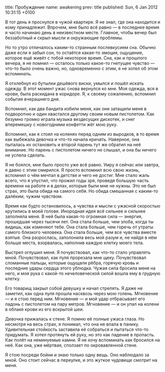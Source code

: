 title: Пробуждение
name: awakening
prev: title
published: Sun, 6 Jan 2012 10:31:15 +0100

В тот день я проснулся в чужой квартире. Я не знал, где она находится и кому принадлежит. Впрочем, мне было всё равно — в последнее время я часто начинаю день в неизвестном месте. Главное, чтобы вечер был беззаботный и скрыл мысли и окружающие проблемы.

Но то утро отличалось каким-то странным послевкусием сна. Обычно даже если я забыл сон, то остаётся какая-то эмоция, ощущение, которое ещё живёт с тобой некоторое время. Сна, как и прошлого вечера, я не помнил — осталось только какое-то гнетущее чувство — что-то было очень важно, но, одновременно с этим, я не хотел об этом вспоминать.

Я отхлебнул из бутылки дешёвого виски, умылся и пошёл искать одежду. В этот момент ужас снова вернулся ко мне. Моя одежда, вся в крови, была раскидана в коридоре. Я, к своему сожалению, вспомнил события вчерашнего дня.

Вспомнил, как два бандита избили меня, как они затащили меня в подворотню и один хвастался другому своим новым пистолетом. Как безумно громко играла музыка вездесущих дискотек, и снег вперемешку с новогодними конфетти жёг мою руку.

Вспомнил, как я стоял на коленях перед одним из выродков, в то время как выбежала девочка и что-то начала кричать. Наверное, она пыталась их остановить и второй парень тут же обратил на неё внимание. Но парень с пистолетом ничего не слышал, и она бы ничего не успела сделать.

Я не боялся, мне было просто уже всё равно. Умру я сейчас или завтра, я давно с этим смирился. Я просто вспомнил всю свою жизнь, вспомнил о чём мечтал в детстве и чего не достиг. Мне стало жаль всего, что я упустил, что прожил годы зря, проведя большую часть времени на работе и в делах, которые были мне не нужны. Это не был страх, это была обида на самого себя. Но обида смешанная с каким-то далёким, чужим чувством.

Время как будто остановилось, а чувства и мысли с ужасной скоростью крутились в моей голове. Инородная идея всё сильнее и сильнее заполняла меня. В ней была какая-то огромная сила — энергия, прошедшая через тысячи лет. Она стала больше, чем злоба, когда ты видишь, как изменяют тебе. Она стала больше, чем горечь от утраты самого близкого человека. Она стала больше, чем все чувства вместе взятые. Она разрослась, заполонила весь мой разум и, не найдя в нём больше места, взорвалась, наполнив каждую клетку моего тела.

Выстрел оглушил меня. Я почувствовал, как что-то стало управлять мной. Почувствовал, как пуля прорезала мне щеку. Почувствовал сломанные пальцы, которые ощущали рёбра, горячую кровь и последние удары сердца этого ублюдка. Чужая сила бросила меня на него, и моя рука с какой-то нечеловеческой силой вошла ему в грудную клетку.

Его товарищ закрыл собой девушку и начал стрелять. Я даже не заметил, как одна пуля прошла насквозь через мою голень. Мгновение — и я стою перед ним. Мгновение — и мой удар отбрасывает его ладонь с пистолетом на пару метров. Мгновение — и он упал на колени в облаке крови из его вскрытой шеи.

Девочка прижалась к стене. Я помню её полные ужаса глаза. Но несмотря на весь страх, я понимал, что она не впала в панику. Удивительная стойкость заставила её собраться и пытаться что-то придумать. Я хотел протянуть ей руку, но это как падение в пропасть. Как полёт на неминуемые камни. Я не хочу вспоминать как бросился на неё. Как она, уже мёртвая, сползает по окровавленной стене.

Я стою посреди бойни и знаю только одну вещь. Оно наблюдало за мной. Оно стоит сейчас в переулке, и это жуткое чудовище смотрит на меня.
